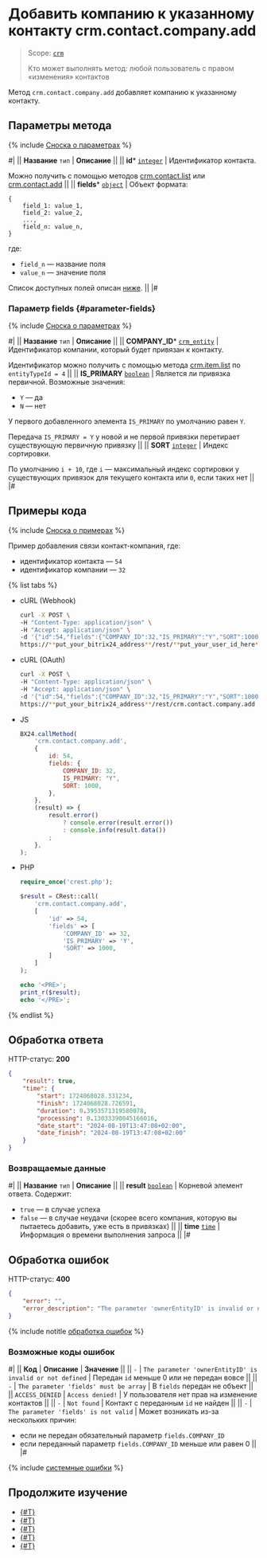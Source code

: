# Добавить компанию к указанному контакту crm.contact.company.add

> Scope: [`crm`](../../../scopes/permissions.md)
>
> Кто может выполнять метод: любой пользователь с правом «изменения» контактов

Метод `crm.contact.company.add` добавляет компанию к указанному контакту.

## Параметры метода

{% include [Сноска о параметрах](../../../../_includes/required.md) %}

#|
|| **Название**
`тип` | **Описание** ||
|| **id***
[`integer`][1] | Идентификатор контакта.

Можно получить с помощью методов [crm.contact.list](../crm-contact-list.md) или [crm.contact.add](../crm-contact-add.md)
||
|| **fields***
[`object`][1] | Объект формата:

```
{
    field_1: value_1,
    field_2: value_2,
    ...,
    field_n: value_n,
}
```

где:
- `field_n` — название поля
- `value_n` — значение поля

Список доступных полей описан [ниже](#parameter-fields). ||
|#

### Параметр fields {#parameter-fields}

{% include [Сноска о параметрах](../../../../_includes/required.md) %}

#|
|| **Название**
`тип` | **Описание** ||
|| **COMPANY_ID***
[`crm_entity`][2] | Идентификатор компании, который будет привязан к контакту.

Идентификатор можно получить с помощью метода [crm.item.list](../../universal/crm-item-list.md) по `entityTypeId = 4` ||
|| **IS_PRIMARY**
[`boolean`][1] | Является ли привязка первичной. Возможные значения:
- `Y` — да
- `N` — нет

У первого добавленного элемента `IS_PRIMARY` по умолчанию равен `Y`.

Передача `IS_PRIMARY = Y` у новой и не первой привязки перетирает существующую первичную привязку ||
|| **SORT**
[`integer`][1] | Индекс сортировки.

По умолчанию `i + 10`, где `i` — максимальный индекс сортировки у существующих привязок для текущего контакта или `0`, если таких нет ||
|#


## Примеры кода

{% include [Сноска о примерах](../../../../_includes/examples.md) %}

Пример добавления связи контакт-компания, где:
- идентификатор контакта — `54`
- идентификатор компании — `32`

{% list tabs %}

- cURL (Webhook)

    ```bash
    curl -X POST \
    -H "Content-Type: application/json" \
    -H "Accept: application/json" \
    -d '{"id":54,"fields":{"COMPANY_ID":32,"IS_PRIMARY":"Y","SORT":1000}}' \
    https://**put_your_bitrix24_address**/rest/**put_your_user_id_here**/**put_your_webbhook_here**/crm.contact.company.add
    ```

- cURL (OAuth)

    ```bash
    curl -X POST \
    -H "Content-Type: application/json" \
    -H "Accept: application/json" \
    -d '{"id":54,"fields":{"COMPANY_ID":32,"IS_PRIMARY":"Y","SORT":1000},"auth":"**put_access_token_here**"}' \
    https://**put_your_bitrix24_address**/rest/crm.contact.company.add
    ```

- JS

    ```js
    BX24.callMethod(
        'crm.contact.company.add',
        {
            id: 54,
            fields: {
                COMPANY_ID: 32,
                IS_PRIMARY: "Y",
                SORT: 1000,
            },
        },
        (result) => {
            result.error()
                ? console.error(result.error())
                : console.info(result.data())
            ;
        },
    );
    ```

- PHP

    ```php
    require_once('crest.php');

    $result = CRest::call(
        'crm.contact.company.add',
        [
            'id' => 54,
            'fields' => [
                'COMPANY_ID' => 32,
                'IS_PRIMARY' => 'Y',
                'SORT' => 1000,
            ]
        ]
    );

    echo '<PRE>';
    print_r($result);
    echo '</PRE>';
    ```

{% endlist %}

## Обработка ответа

HTTP-статус: **200**

```json
{
    "result": true,
    "time": {
        "start": 1724068028.331234,
        "finish": 1724068028.726591,
        "duration": 0.3953571319580078,
        "processing": 0.13033390045166016,
        "date_start": "2024-08-19T13:47:08+02:00",
        "date_finish": "2024-08-19T13:47:08+02:00"
    }
}
```

### Возвращаемые данные

#|
|| **Название**
`тип` | **Описание** ||
|| **result**
[`boolean`][1] | Корневой элемент ответа. Содержит:
- `true` — в случае успеха
- `false` — в случае неудачи (скорее всего компания, которую вы пытаетесь добавить, уже есть в привязках)
||
|| **time**
[`time`][1] | Информация о времени выполнения запроса ||
|#

## Обработка ошибок

HTTP-статус: **400**

```json
{
    "error": "",
    "error_description": "The parameter 'ownerEntityID' is invalid or not defined."
}
```

{% include notitle [обработка ошибок](../../../../_includes/error-info.md) %}

### Возможные коды ошибок

#|
|| **Код** | **Описание** | **Значение** ||
|| `-`     | `The parameter 'ownerEntityID' is invalid or not defined` | Передан `id` меньше 0 или не передан вовсе ||
|| `-`     | `The parameter 'fields' must be array` | В `fields` передан не объект ||
|| `ACCESS_DENIED` | `Access denied!` | У пользователя нет прав на изменение контактов ||
|| `-`     | `Not found` | Контакт с переданным `id` не найден ||
|| `-`     | `The parameter 'fields' is not valid` | Может возникать из-за нескольких причин:
- если не передан обязательный параметр `fields.COMPANY_ID`
- если переданный параметр `fields.COMPANY_ID` меньше или равен 0 ||
|#

{% include [системные ошибки](../../../../_includes/system-errors.md) %}

## Продолжите изучение

- [{#T}](./crm-contact-company-delete.md)
- [{#T}](./crm-contact-company-fields.md)
- [{#T}](./crm-contact-company-items-get.md)
- [{#T}](./crm-contact-company-items-set.md)
- [{#T}](./crm-contact-company-items-delete.md)

[1]: ../../../data-types.md
[2]: ../../data-types.md
